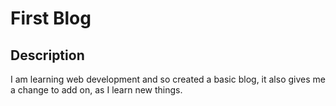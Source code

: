# First Blog

## Description


I am learning web development and so created a basic blog, it also gives me a change to add on, as I learn new things. 
